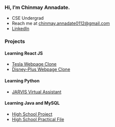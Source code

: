 ### Hi, I’m Chinmay Annadate.
- CSE Undergrad
- Reach me at chinmay.annadate0112@gmail.com
- <a href="https://www.linkedin.com/in/chinmay-annadate-790a0a211/">LinkedIn<a/>

### Projects
#### Learning React JS 
- <a href="https://github.com/chinmay-annadate/tesla-clone">Tesla Webpage Clone<a/>
- <a href="https://github.com/chinmay-annadate/disneyplus-clone">Disney-Plus Webpage Clone<a/>
  
#### Learning Python
- <a href="https://github.com/chinmay-annadate/JARVIS">JARVIS Virtual Assistant<a/>

#### Learning Java and MySQL
- <a href="https://github.com/chinmay-annadate/train-tickets-high-school-project">High School Project<a/>
- <a href="https://github.com/chinmay-annadate/practical-file-high-school">High School Practical File<a/>
<!---
chinmay0112/chinmay0112 is a ✨ special ✨ repository because its `README.md` (this file) appears on your GitHub profile.
You can click the Preview link to take a look at your changes.
--->
